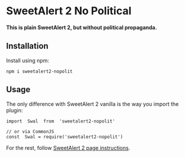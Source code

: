 # SweetAlert 2 No Political

**This is plain SweetAlert 2, but without political propaganda.**

## Installation

Install using npm:

    npm i sweetalert2-nopolit

## Usage

The only difference with SweetAlert 2 vanilla is the way you import the plugin:

    import  Swal  from  'sweetalert2-nopolit'

    // or via CommonJS
    const  Swal = require('sweetalert2-nopolit')

For the rest, follow [SweetAlert 2 page instructions](https://sweetalert2.github.io/#usage).
